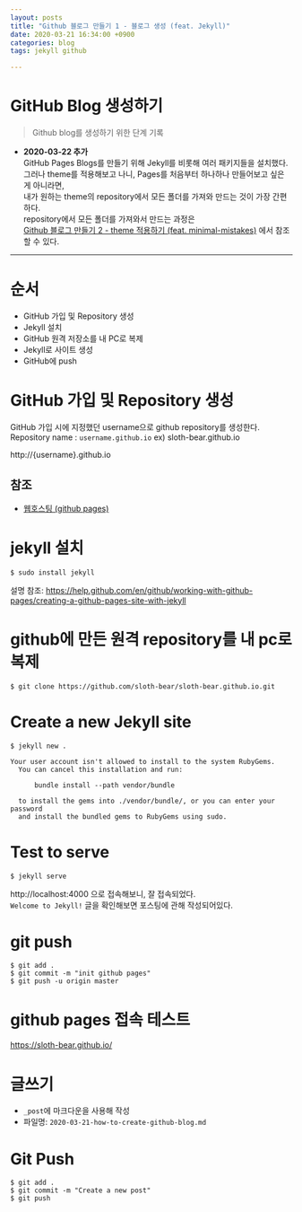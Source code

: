 ```yaml
---
layout: posts
title: "Github 블로그 만들기 1 - 블로그 생성 (feat. Jekyll)"
date: 2020-03-21 16:34:00 +0900
categories: blog
tags: jekyll github

---
```





# GitHub Blog 생성하기 

> Github blog를 생성하기 위한 단계 기록 

* __2020-03-22 추가__  
  GitHub Pages Blogs를 만들기 위해 Jekyll를 비롯해 여러 패키지들을 설치했다.  
  그러나 theme를 적용해보고 나니, Pages를 처음부터 하나하나 만들어보고 싶은 게 아니라면,  
  내가 원하는 theme의 repository에서 모든 폴더를 가져와 만드는 것이 가장 간편하다.  
  repository에서 모든 폴더를 가져와서 만드는 과정은  
  [Github 블로그 만들기 2 - theme 적용하기 (feat. minimal-mistakes)](https://sloth-bear.github.io/blog/how-to-create-github-blog/) 에서 참조할 수 있다.   

---




# 순서

* GitHub 가입 및 Repository 생성 
* Jekyll 설치 
* GitHub 원격 저장소를 내 PC로 복제 
* Jekyll로 사이트 생성 
* GitHub에 push




# GitHub 가입 및 Repository 생성 

GitHub 가입 시에 지정했던 username으로 github repository를 생성한다. 
Repository name : `username.github.io` 
ex) sloth-bear.github.io

http://{username}.github.io  



## 참조  

- <a href="https://opentutorials.org/course/3084/18891" target="_blank">웹호스팅 (github pages)</a>




# jekyll 설치

```
$ sudo install jekyll 
```

설명 참조: 
https://help.github.com/en/github/working-with-github-pages/creating-a-github-pages-site-with-jekyll




# github에 만든 원격 repository를 내 pc로 복제 

```
$ git clone https://github.com/sloth-bear/sloth-bear.github.io.git
```



# Create a new Jekyll site 

```
$ jekyll new .

Your user account isn't allowed to install to the system RubyGems.
  You can cancel this installation and run:

      bundle install --path vendor/bundle

  to install the gems into ./vendor/bundle/, or you can enter your password
  and install the bundled gems to RubyGems using sudo.
```



# Test to serve

```
$ jekyll serve
```

http://localhost:4000 으로 접속해보니, 잘 접속되었다.  
`Welcome to Jekyll!` 글을 확인해보면 포스팅에 관해 작성되어있다.  



# git push 

```
$ git add .
$ git commit -m "init github pages"
$ git push -u origin master
```



# github pages 접속 테스트 

https://sloth-bear.github.io/ 



# 글쓰기 

- `_post`에 마크다운을 사용해 작성 
- 파일명: `2020-03-21-how-to-create-github-blog.md` 



# Git Push 

```
$ git add .
$ git commit -m "Create a new post"
$ git push 
```



